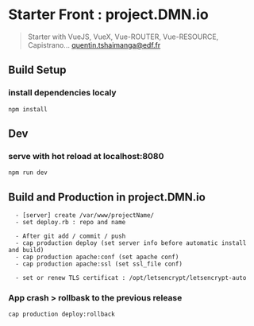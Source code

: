 # Starter Front : project.DMN.io

> Starter with VueJS, VueX, Vue-ROUTER, Vue-RESOURCE, Capistrano...
> quentin.tshaimanga@edf.fr

## Build Setup
### install dependencies localy
```
npm install
```

## Dev
### serve with hot reload at localhost:8080
```
npm run dev
```

## Build and Production in project.DMN.io
```
  - [server] create /var/www/projectName/
  - set deploy.rb : repo and name
```
```
  - After git add / commit / push
  - cap production deploy (set server info before automatic install and build)
  - cap production apache:conf (set apache conf)
  - cap production apache:ssl (set ssl_file conf)
```
````
  - set or renew TLS certificat : /opt/letsencrypt/letsencrypt-auto
````

### App crash > rollbask to the previous release
```
cap production deploy:rollback
```
